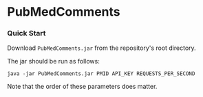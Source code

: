 # PubMedComments

### Quick Start
Download `PubMedComments.jar` from the repository's root directory.

The jar should be run as follows:
```
java -jar PubMedComments.jar PMID API_KEY REQUESTS_PER_SECOND
```
Note that the order of these parameters does matter.
